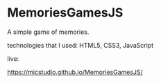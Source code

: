 # MemoriesGamesJS

A simple game of memories. 

technologies that I used: HTML5, CSS3, JavaScript


live: 

https://micstudio.github.io/MemoriesGamesJS/
